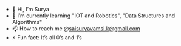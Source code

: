 - 👋 Hi, I’m Surya
- 🌱 I’m currently learning "IOT and Robotics", "Data Structures and Algorithms"
- 📫 How to reach me @saisuryavamsi.k@gmail.com
- ⚡ Fun fact: It’s all 0’s and 1’s

<!---
Surya-GH/Surya-GH is a ✨ special ✨ repository because its `README.md` (this file) appears on your GitHub profile.
You can click the Preview link to take a look at your changes.
--->
